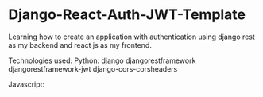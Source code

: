 # Django-React-Auth-JWT-Template

Learning how to create an application with authentication using django rest as my backend and react js as my frontend.

Technologies used:
Python:
  django
  djangorestframework
  djangorestframework-jwt
  django-cors-corsheaders


Javascript:
